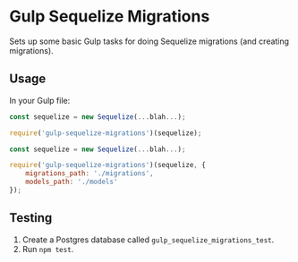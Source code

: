 # Gulp Sequelize Migrations

Sets up some basic Gulp tasks for doing Sequelize migrations (and creating migrations).


## Usage

In your Gulp file:

```javascript
const sequelize = new Sequelize(...blah...);

require('gulp-sequelize-migrations')(sequelize);
```


```javascript
const sequelize = new Sequelize(...blah...);

require('gulp-sequelize-migrations')(sequelize, {
    migrations_path: './migrations',
    models_path: './models'
});
```


## Testing

1. Create a Postgres database called `gulp_sequelize_migrations_test`.
2. Run `npm test`.